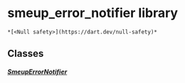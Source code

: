 


# smeup_error_notifier library






    *[<Null safety>](https://dart.dev/null-safety)*





## Classes

##### [SmeupErrorNotifier](../smeup_models_notifiers_smeup_error_notifier/SmeupErrorNotifier-class.md)



 















